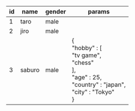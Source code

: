 |id  |name  |gender  |params
|---|---|---|---|
| 1 | taro | male | <null> |
| 2 | jiro | male | <null> |
| 3 | saburo | male | {<br>  "hobby" : [<br>    "tv game",<br>    "chess"<br>  ],<br>  "age" : 25,<br>  "country" : "japan",<br>  "city" : "Tokyo"<br>} |